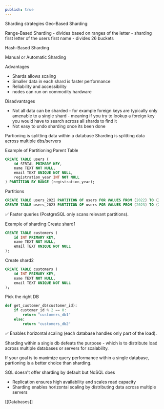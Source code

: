 ```yaml
---
publish: true
---
```



Sharding strategies
Geo-Based Sharding

Range-Based Sharding - divides based on ranges of the letter - sharding first letter of the users first name - divides 26 buckets

Hash-Based Sharding

Manual or Automatic Sharding

Advantages
- Shards allows scaling
- Smaller data in each shard is faster performance
- Reliability and accessibility 
- nodes can run on commodity hardware 

Disadvantages
- Not all data can be sharded - for example foreign keys are typically only amenable to a single shard - meaning if you try to lookup a foreign key you would have to search across all shards to find it
- Not easy to undo sharding once its been done


Partioning is splitting data within a database 
Sharding is splitting data across multiple dbs/servers

Example of Partitioning
Parent Table
```sql
CREATE TABLE users (
    id SERIAL PRIMARY KEY,
    name TEXT NOT NULL,
    email TEXT UNIQUE NOT NULL,
    registration_year INT NOT NULL
) PARTITION BY RANGE (registration_year);
```
Partitions
```sql
CREATE TABLE users_2022 PARTITION OF users FOR VALUES FROM (2022) TO (2023);
CREATE TABLE users_2023 PARTITION OF users FOR VALUES FROM (2023) TO (2024);
```

✅ Faster queries (PostgreSQL only scans relevant partitions).

Example of sharding
Create shard1
```sql
CREATE TABLE customers (
    id INT PRIMARY KEY,
    name TEXT NOT NULL,
    email TEXT UNIQUE NOT NULL
);
```

Create shard2 
```sql
CREATE TABLE customers (
    id INT PRIMARY KEY,
    name TEXT NOT NULL,
    email TEXT UNIQUE NOT NULL
);
```
Pick the right DB
```python
def get_customer_db(customer_id):
    if customer_id % 2 == 0:
        return "customers_db1"
    else:
        return "customers_db2"
```

✅ Enables horizontal scaling (each database handles only part of the load).


Sharding within a single db defeats the purpose - which is to distribute load across multiple databases or servers for scalability.

If your goal is to maximize query performance within a single database, partioning is a better choice than sharding.


SQL doesn't offer sharding by default but NoSQL does
- Replication ensures high availability and scales read capacity
- Sharding enables horizontal scaling by distributing data across multiple servers


[[Databases]]